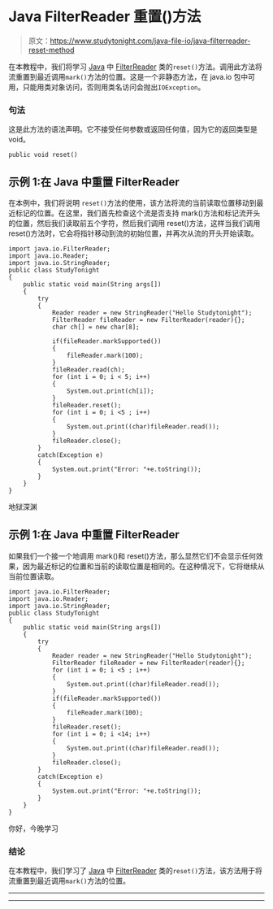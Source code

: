 # Java FilterReader 重置()方法

> 原文：<https://www.studytonight.com/java-file-io/java-filterreader-reset-method>

在本教程中，我们将学习 [Java](https://www.studytonight.com/java/) 中 [FilterReader](https://www.studytonight.com/java-file-io/java-filterreader) 类的`reset()`方法。调用此方法将流重置到最近调用`mark()`方法的位置。这是一个非静态方法，在 java.io 包中可用，只能用类对象访问，否则用类名访问会抛出`IOException`。

### 句法

这是此方法的语法声明。它不接受任何参数或返回任何值，因为它的返回类型是 void。

```
public void reset()
```

## 示例 1:在 Java 中重置 FilterReader

在本例中，我们将说明 `reset()`方法的使用，该方法将流的当前读取位置移动到最近标记的位置。在这里，我们首先检查这个流是否支持 mark()方法和标记流开头的位置，然后我们读取前五个字符，然后我们调用 reset()方法，这样当我们调用 reset()方法时，它会将指针移动到流的初始位置，并再次从流的开头开始读取。

```
import java.io.FilterReader;
import java.io.Reader;
import java.io.StringReader;
public class StudyTonight 
{
	public static void main(String args[])
	{
		try
		{
			Reader reader = new StringReader("Hello Studytonight"); 
			FilterReader fileReader = new FilterReader(reader){}; 
			char ch[] = new char[8]; 

			if(fileReader.markSupported()) 
			{ 
				fileReader.mark(100); 
			} 
			fileReader.read(ch); 
			for (int i = 0; i < 5; i++)  
			{ 
				System.out.print(ch[i]); 
			} 
			fileReader.reset(); 
			for (int i = 0; i <5 ; i++) 
			{ 
				System.out.print((char)fileReader.read()); 
			} 
			fileReader.close(); 
		}
		catch(Exception e)
		{
			System.out.print("Error: "+e.toString());
		}
	} 
}
```

地狱深渊

## 示例 1:在 Java 中重置 FilterReader

如果我们一个接一个地调用 mark()和 reset()方法，那么显然它们不会显示任何效果，因为最近标记的位置和当前的读取位置是相同的。在这种情况下，它将继续从当前位置读取。

```
import java.io.FilterReader;
import java.io.Reader;
import java.io.StringReader;
public class StudyTonight 
{
	public static void main(String args[])
	{
		try
		{
			Reader reader = new StringReader("Hello Studytonight"); 
			FilterReader fileReader = new FilterReader(reader){};
			for (int i = 0; i <5 ; i++) 
			{ 
				System.out.print((char)fileReader.read()); 
			} 
			if(fileReader.markSupported()) 
			{ 
				fileReader.mark(100); 
			} 
			fileReader.reset(); 
			for (int i = 0; i <14; i++) 
			{ 
				System.out.print((char)fileReader.read()); 
			} 
			fileReader.close(); 
		}
		catch(Exception e)
		{
			System.out.print("Error: "+e.toString());
		}
	} 
}
```

你好，今晚学习

### 结论

在本教程中，我们学习了 [Java](https://www.studytonight.com/java/) 中 [FilterReader](https://www.studytonight.com/java-file-io/java-filterreader) 类的`reset()`方法，该方法用于将流重置到最近调用`mark()`方法的位置。

* * *

* * *